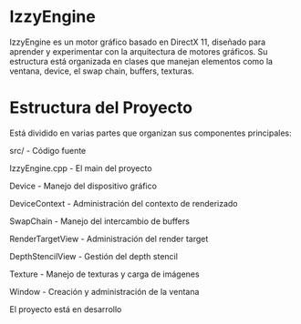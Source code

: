 # IzzyEngine
IzzyEngine es un motor gráfico basado en DirectX 11, diseñado para aprender y experimentar con la arquitectura de motores gráficos. Su estructura está organizada en clases que manejan elementos como la ventana, device, el swap chain, buffers, texturas.

# Estructura del Proyecto
Está dividido en varias partes que organizan sus componentes principales:

src/ - Código fuente

IzzyEngine.cpp - El main del proyecto

Device - Manejo del dispositivo gráfico

DeviceContext - Administración del contexto de renderizado

SwapChain - Manejo del intercambio de buffers

RenderTargetView - Administración del render target

DepthStencilView - Gestión del depth stencil

Texture - Manejo de texturas y carga de imágenes

Window - Creación y administración de la ventana


El proyecto está en desarrollo
